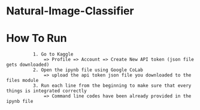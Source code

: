# Natural-Image-Classifier

# How To Run 

              1. Go to Kaggle 
                  => Profile => Account => Create New API token (json file gets downloaded) 
              2. Open the ipynb file using Google CoLab 
                  => upload the api token json file you downloaded to the files module 
              3. Run each line from the beginning to make sure that every things is integrated correctly
                  => Command line codes have been already provided in the ipynb file
